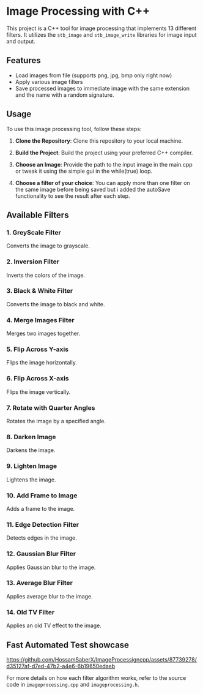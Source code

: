 # Image Processing with C++

This project is a C++ tool for image processing that implements 13 different filters. It utilizes the `stb_image` and `stb_image_write` libraries for image input and output.

## Features
- Load images from file (supports png, jpg, bmp only right now)
- Apply various image filters
- Save processed images to immediate image with the same extension and the name with a random signature.

## Usage

To use this image processing tool, follow these steps:

1. **Clone the Repository**: Clone this repository to your local machine.

2. **Build the Project**: Build the project using your preferred C++ compiler.

3. **Choose an Image**: Provide the path to the input image in the main.cpp or tweak it using the simple gui in the while(true) loop.
4. **Choose a filter of your choice**: You can apply more than one filter on the same image before being saved but i added the autoSave functionality to see the result after each step.

## Available Filters

### 1. GreyScale Filter
Converts the image to grayscale.

### 2. Inversion Filter
Inverts the colors of the image.

### 3. Black & White Filter
Converts the image to black and white.

### 4. Merge Images Filter
Merges two images together.

### 5. Flip Across Y-axis 
Flips the image horizontally.

### 6. Flip Across X-axis 
Flips the image vertically.

### 7. Rotate with Quarter Angles
Rotates the image by a specified angle.

### 8. Darken Image
Darkens the image.

### 9. Lighten Image
Lightens the image.

### 10. Add Frame to Image
Adds a frame to the image.

### 11. Edge Detection Filter
Detects edges in the image.

### 12. Gaussian Blur Filter
Applies Gaussian blur to the image.

### 13. Average Blur Filter
Applies average blur to the image.

### 14. Old TV Filter
Applies an old TV effect to the image.

## Fast Automated Test showcase
https://github.com/HossamSaberX/ImageProcessigncpp/assets/87739278/d35127af-d7ed-47b2-a4e6-6b19650edaeb

For more details on how each filter algorithm works, refer to the source code in `imageprocessing.cpp` and `imageprocessing.h`.
